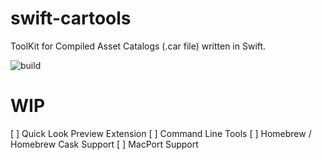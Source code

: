# swift-cartools
ToolKit  for Compiled Asset Catalogs (.car file) written in Swift.

![build](https://github.com/0xxd0/swift-cartools/workflows/build/badge.svg?branch=master)


# WIP

[ ] Quick Look Preview Extension
[ ] Command Line Tools
[ ] Homebrew / Homebrew Cask Support
[ ] MacPort Support
